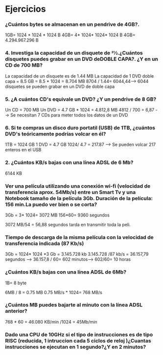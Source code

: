# Ejercicios
### ¿Cuántos bytes se almacenan en un pendrive de 4GB?. 
1GB= 1024 * 1024 * 1024 B
4GB= 4* 1024* 1024* 1024 B 
4GB= 4.294.967.296 B 
### 4. Investiga la capacidad de un disquete de 31⁄2.¿Cuántos disquetes puedes grabar en un DVD deDOBLE CAPA?. ¿Y en un CD de 700 MB?
La capacidad de un disquete es de 1.44 MB
La capacidad de 1 DVD doble capa = 8.5 GB = 8.5 * 1024 = 8.704 MB 
8704 / 1.44= 6044,44--> 6044 disquetes se pueden grabar en un DVD de doble capa
### 5. ¿A cuántos CD's equivale un DVD? ¿Y un pendrive de 8 GB?
Un CD = 700 MB 
Un DVD = 4.7 GB * 1024 = 4.812,8 MB 
4812 / 700 = 6,87 --> Se necesitan 7 CDs para meter todos los datos de un DVD
### 6. Si te compras un disco duro portatil (USB) de 1TB, ¿cuántos DVD's teóricamente podrías volcar en él?
1TB = 1024 GB
1 DVD = 4.7 GB 
1024/ 4.7 = 217.87 --> Se pueden volcar 217 enteros en el USB 
### 2. ¿Cuántos KB/s bajas con una línea ADSL de 6 Mb? 
6144 KB
### Ver una película utilizando una conexión wi-fi (velocidad de transferencia aprox. 54Mb/s) entre un Smart Tv y una Notebook tamaño de la película 3Gb. Duración de la película: 156 min.La puedo ver bien o se corta?
3Gb = 3* 1024= 3072 MB
156*60= 9360 segundos 

3072 MB/54 = 56,88 segundos tarda en transmitir toda la peli.

### Tiempo de descarga de la misma película con la velocidad de transferencia indicada (87 Kb/s)
3Gb = 1024* 1024 *3 Gb = 3.145.728 kb
3.145.728 /87 kb/s = 36.157,79 segundos --> 36.157,8 / 60= 602 minutos--> 602/60= 10 horas

### ¿Cuántos KB/s bajas con una línea ADSL de 6Mb?
1B= 8 byte

6MB / 8 = 0.75 MB 
0.75 MB/s * 1024=  768 MB/s
### ¿Cuántos MB puedes bajarte al minuto con la línea ADSL anterior?
768 * 60 = 46.080 KB/min /1024 = 45Mb/min

### Dado una CPU de 10GHz si el tipo de instrucciones es de tipo RISC (reducida, 1 intruccion cada 5 ciclos de reloj )¿Cuantas instrucciones se ejecutan en 1 segundo?¿Y en 2 minutos?









